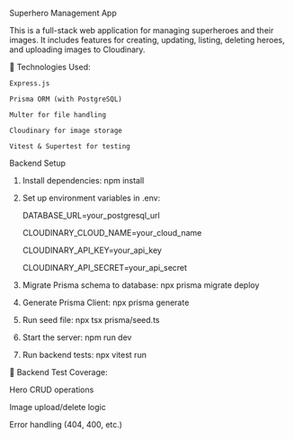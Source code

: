 Superhero Management App

This is a full-stack web application for managing superheroes and their images. It includes features for creating, updating, listing, deleting heroes, and uploading images to Cloudinary.

🧩 Technologies Used:

    Express.js
    
    Prisma ORM (with PostgreSQL)
    
    Multer for file handling
    
    Cloudinary for image storage
    
    Vitest & Supertest for testing

Backend Setup 

1. Install dependencies:
npm install

2. Set up environment variables in .env:

      DATABASE_URL=your_postgresql_url
      
      CLOUDINARY_CLOUD_NAME=your_cloud_name
      
      CLOUDINARY_API_KEY=your_api_key
      
      CLOUDINARY_API_SECRET=your_api_secret

3. Migrate Prisma schema to database: 
npx prisma migrate deploy

4. Generate Prisma Client: 
npx prisma generate

5. Run seed file: 
npx tsx prisma/seed.ts

6. Start the server: 
npm run dev

7. Run backend tests: 
npx vitest run

🧪 Backend Test Coverage:

Hero CRUD operations

Image upload/delete logic

Error handling (404, 400, etc.)

